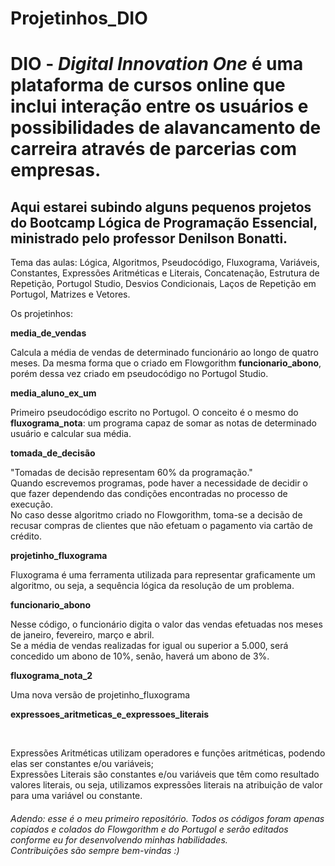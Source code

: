 # Projetinhos_DIO
<h1>
  DIO - <em>Digital Innovation One</em> é uma plataforma de cursos online que inclui interação entre os usuários e possibilidades de alavancamento de carreira através de parcerias com empresas.
</h1>
<h2>
  Aqui estarei subindo alguns pequenos projetos do Bootcamp Lógica de Programação Essencial, ministrado pelo professor Denilson Bonatti.
</h2>

Tema das aulas: Lógica, Algoritmos, Pseudocódigo, Fluxograma, Variáveis, Constantes, Expressões Aritméticas e Literais, Concatenação, Estrutura de Repetição, Portugol Studio, Desvios Condicionais, Laços de Repetição em Portugol, Matrizes e Vetores.

Os projetinhos:

<strong>media_de_vendas</strong>

Calcula a média de vendas de determinado funcionário ao longo de quatro meses. Da mesma forma que o criado em Flowgorithm <strong>funcionario_abono</strong>, porém dessa vez criado em pseudocódigo no Portugol Studio.

<strong>media_aluno_ex_um</strong>

Primeiro pseudocódigo escrito no Portugol. O conceito é o mesmo do <strong>fluxograma_nota</strong>: um programa capaz de somar as notas de determinado usuário e calcular sua média.

<strong>tomada_de_decisão</strong>

"Tomadas de decisão representam 60% da programação."<br>
Quando escrevemos programas, pode haver a necessidade de decidir o que fazer dependendo das condições encontradas no processo de execução.<br> 
No caso desse algoritmo criado no Flowgorithm, toma-se a decisão de recusar compras de clientes que não efetuam o pagamento via cartão de crédito.

<strong>projetinho_fluxograma</strong>

Fluxograma é uma ferramenta utilizada para representar graficamente um algoritmo, ou seja, a sequência lógica da resolução de um problema.

<strong>funcionario_abono</strong>

<p>
  Nesse código, o funcionário digita o valor das vendas efetuadas nos meses de janeiro, fevereiro, março e abril.<br>
Se a média de vendas realizadas for igual ou superior a 5.000, será concedido um abono de 10%, senão, haverá um abono de 3%.
</p>

  <strong>fluxograma_nota_2</strong>

<p>
  Uma nova versão de projetinho_fluxograma
</p>

  <strong>expressoes_aritmeticas_e_expressoes_literais</strong>

<br>
<p>
  Expressões Aritméticas utilizam operadores e funções aritméticas, podendo elas ser constantes e/ou variáveis;<br>
Expressões Literais são constantes e/ou variáveis que têm como resultado valores literais, ou seja, utilizamos expressões literais na atribuição de valor para uma variável ou constante.
</p>

<h6>Adendo: esse é o meu primeiro repositório. Todos os códigos foram apenas copiados e colados do Flowgorithm  e do Portugol e serão editados conforme eu for desenvolvendo minhas habilidades.<br>
  Contribuições são sempre bem-vindas :)
 </h6>
